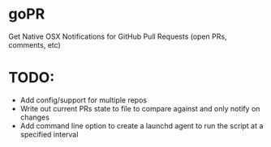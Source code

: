 # goPR

Get Native OSX Notifications for GitHub Pull Requests (open PRs, comments, etc)

# TODO:
* Add config/support for multiple repos
* Write out current PRs state to file to compare against and only notify on changes
* Add command line option to create a launchd agent to run the script at a specified interval